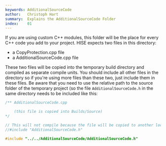 ```yaml
---
keywords: AdditionalSourceCode
author:   Christoph Hart
summary:  Explains the AdditionalSourceCode Folder
index:    01
---
```



If you are using custom C++ modules, this folder will be the place for every C++ code you add to your project. HISE expects two files in this directory: 

- a CopyProtection.cpp file 
- a AdditionalSourceCode.cpp file
 
These two files will be copied into the temporary build directory and compiled as separate compile units. You should include all other files in the directory so if you're using more files than these two, just include them in these files. Be aware that you need to use the relative path to the source folder of the temporary project (so the file `AdditionalSourceCode.h` in the same directory needs to be included like this:

```cpp
/** AdditionalSourceCode.cpp

	(this file is copied into Builds/Source)
*/

// This will not compile because the file will be copied to another location
//#include "AdditionalSourceCode.h"

#include "../../AdditionalSourceCode/AdditionalSourceCode.h"
```
